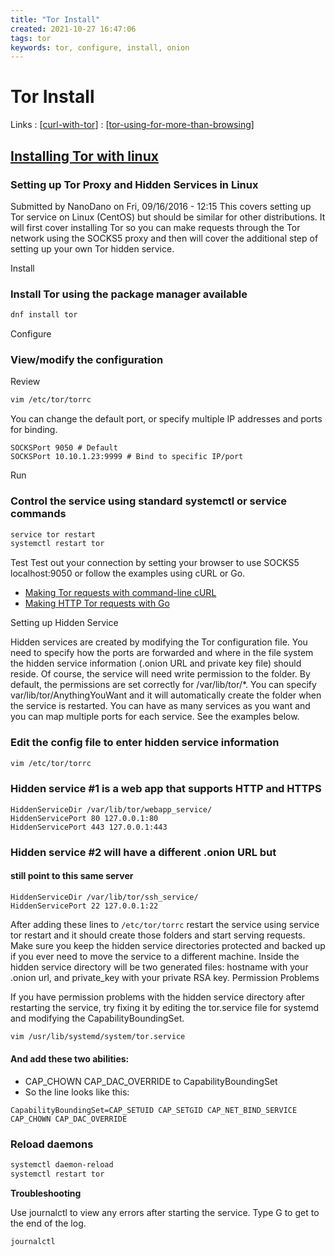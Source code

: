```yaml
---
title: "Tor Install"
created: 2021-10-27 16:47:06
tags: tor
keywords: tor, configure, install, onion
---
```


# Tor Install

Links
: [[curl-with-tor]]
: [[tor-using-for-more-than-browsing]]

## [Installing Tor with linux](https://www.devdungeon.com/content/setting-tor-proxy-and-hidden-services-linux)

### Setting up Tor Proxy and Hidden Services in Linux

Submitted by NanoDano on Fri, 09/16/2016 - 12:15
This covers setting up Tor service on Linux (CentOS) but should be similar for other distributions. It will first cover installing Tor so you can make requests through the Tor network using the SOCKS5 proxy and then will cover the additional step of setting up your own Tor hidden service.

Install

### Install Tor using the package manager available

```bash
dnf install tor
```

Configure

### View/modify the configuration

Review

```bash
vim /etc/tor/torrc
```

You can change the default port, or specify multiple IP addresses and ports for binding.

```text
SOCKSPort 9050 # Default
SOCKSPort 10.10.1.23:9999 # Bind to specific IP/port
```

Run

### Control the service using standard systemctl or service commands

```bash
service tor restart
systemctl restart tor
```

Test
Test out your connection by setting your browser to use SOCKS5 localhost:9050 or follow the examples using cURL or Go.

- [Making Tor requests with command-line cURL](https://www.devdungeon.com/content/making-tor-requests-command-line-curl)
- [Making HTTP Tor requests with Go](https://www.devdungeon.com/content/making-tor-http-requests-go)

Setting up Hidden Service

Hidden services are created by modifying the Tor configuration file. You need to specify how the ports are forwarded and where in the file system the hidden service information (.onion URL and private key file) should reside. Of course, the service will need write permission to the folder. By default, the permissions are set correctly for /var/lib/tor/*. You can specify var/lib/tor/AnythingYouWant and it will automatically create the folder when the service is restarted. You can have as many services as you want and you can map multiple ports for each service. See the examples below.

### Edit the config file to enter hidden service information

```bash
vim /etc/tor/torrc
```

### Hidden service #1 is a web app that supports HTTP and HTTPS

```text
HiddenServiceDir /var/lib/tor/webapp_service/
HiddenServicePort 80 127.0.0.1:80
HiddenServicePort 443 127.0.0.1:443
```

### Hidden service #2 will have a different .onion URL but

#### still point to this same server

```text
HiddenServiceDir /var/lib/tor/ssh_service/
HiddenServicePort 22 127.0.0.1:22
```

After adding these lines to `/etc/tor/torrc` restart the service using service tor restart and it should create those folders and start serving requests. Make sure you keep the hidden service directories protected and backed up if you ever need to move the service to a different machine. Inside the hidden service directory will be two generated files: hostname with your .onion url, and private_key with your private RSA key.
Permission Problems

If you have permission problems with the hidden service directory after restarting the service, try fixing it by editing the tor.service file for systemd and modifying the CapabilityBoundingSet.

```bash
vim /usr/lib/systemd/system/tor.service
```

#### And add these two abilities:

- CAP_CHOWN CAP_DAC_OVERRIDE to CapabilityBoundingSet
- So the line looks like this:

```text
CapabilityBoundingSet=CAP_SETUID CAP_SETGID CAP_NET_BIND_SERVICE CAP_CHOWN CAP_DAC_OVERRIDE
```

### Reload daemons

```bash
systemctl daemon-reload
systemctl restart tor
```

**Troubleshooting**

Use journalctl to view any errors after starting the service. Type G to get to the end of the log.

```bash
journalctl
```

[//begin]: # "Autogenerated link references for markdown compatibility"
[curl-with-tor]: curl-with-tor.md "Curl With Tor"
[tor-using-for-more-than-browsing]: tor-using-for-more-than-browsing.md "Tor Using For More Than Browsing"
[//end]: # "Autogenerated link references"
